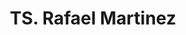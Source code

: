 ---
title: "TS. Rafael Martinez"
draft: false

# page title background image
bg_image: "images/backgrounds/page-title.jpg"
# meta description
description : ""
# teacher portrait
image: "/images/networks/Rafael.jpg"
# course
course: "Chuyên viên Nghiên cứu, Trung tâm Đô thị Đổi mới Lý Quang Diệu </br> Đại học Công nghệ và Thiết kế Singapore, Singapore"

# biography
bio: ""
# type
type: "teacher"

weight: 14
---
